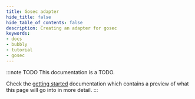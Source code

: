 ```yaml
---
title: Gosec adapter
hide_title: false
hide_table_of_contents: false
description: Creating an adapter for gosec
keywords:
- docs
- bubbly
- tutorial
- gosec
---
```


:::note TODO
This documentation is a TODO.

Check the [getting started](../getting-started/getting-started#running-an-adapter) documentation which contains a preview of what this page will go into in more detail.
:::
